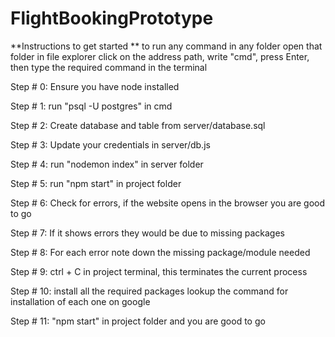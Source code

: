 # FlightBookingPrototype
**Instructions to get started
**
to run any command in any folder open that folder in file explorer click on the address path, write "cmd", press Enter, then type the required command in the terminal

Step # 0: Ensure you have node installed

Step # 1: run "psql -U postgres" in cmd

Step # 2: Create database and table from server/database.sql

Step # 3: Update your credentials in server/db.js 

Step # 4: run "nodemon index" in server folder

Step # 5: run "npm start" in project folder

Step # 6: Check for errors, if the website opens in the browser you are good to go

Step # 7: If it shows errors they would be due to missing packages

Step # 8: For each error note down the missing package/module needed

Step # 9: ctrl + C in project terminal, this terminates the current process

Step # 10: install all the required packages lookup the command for installation of each one on google

Step # 11: "npm start" in project folder and you are good to go
